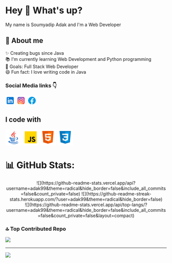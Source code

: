 # Hey 👋 What's up?

My name is Soumyadip Adak and I'm a Web Developer 

## 🔗 About me

✨ Creating bugs since Java <br>
📚 I'm currently learning Web Development and Python programming <br>
🎯 Goals: Full Stack Web Developer <br>
😄 Fun fact: I love writing code in Java <br>

### Social Media links 👇

<p align="left">
    <a href="https://www.linkedin.com/in/soumyadip-adak-a19b03281/"><img src="linkedin.png" alt="LinkedIn Icon" width="30px" height="auto"></a>
    <a href="https://www.instagram.com/soumyadip_adak8888"><img src="instagram.png" alt="Instagram Icon" width="30px" height="auto"></a>
    <a href="https://www.facebook.com/soumyadip.adak.99"><img src="facebook.png" alt="Facebook Icon" width="30px" height="auto"></a>
</p>

## I code with

<p align="left">
    <img src="java.png" alt="Java Icon" width="50px" height="50px">
    <img src="javascript.png" alt="JavaScript Icon" width="50px" height="auto">
    <img src="html.png" alt="HTML5 Icon" width="50px" height="auto">
    <img src="css.png" alt="CSS3 Icon" width="50px" height="auto">
</p>

##

# 📊 GitHub Stats:
<div align="center">
![](https://github-readme-stats.vercel.app/api?username=adak99&theme=radical&hide_border=false&include_all_commits=false&count_private=false)
![](https://github-readme-streak-stats.herokuapp.com/?user=adak99&theme=radical&hide_border=false)<br/>
![](https://github-readme-stats.vercel.app/api/top-langs/?username=adak99&theme=radical&hide_border=false&include_all_commits=false&count_private=false&layout=compact)
</div>


### 🔝 Top Contributed Repo
![](https://github-contributor-stats.vercel.app/api?username=adak99&limit=5&theme=dracula&combine_all_yearly_contributions=true)

---
[![](https://visitcount.itsvg.in/api?id=adak99&icon=0&color=0)](https://visitcount.itsvg.in)

<!-- Proudly created with GPRM ( https://gprm.itsvg.in ) -->
